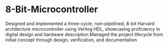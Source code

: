 # 8-Bit-Microcontroller
Designed and implemented a three-cycle, non-pipelined, 8-bit Harvard architecture microcontroller using Verilog HDL, showcasing proficiency in digital design and hardware description.Managed the project lifecycle from initial concept through design, verification, and documentation
